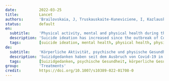 ```yaml
---
date:          2022-03-25
title:         Lancet
authors:       'Brailovskaia, J, Truskauskaite-Kuneviciene, I, Kazlauskas, E, et al. '
status:        default
en:
  subtitle:    'Physical activity, mental and physical health during the Covid-19 outbreak: longitudinal predictors of suicide ideation in Germany'
  description: 'Suicide ideation has increased since the outbreak of Covid-19 in many countries. The present longitudinal study investigated potential predictors of suicide ideation. Data of 406 participants from Germany (age M = 27.69, SD = 6.88) were assessed via online surveys in spring 2020 (baseline, BL) and in spring 2021 (follow-up, FU). The current results reveal a significant increase in symptoms of depression, anxiety, and stress between 2020 and 2021. Positive mental health (PMH), sense of control, and physical health significantly decreased. Depression symptoms (BL), PMH (BL), and consciously enhanced physical activity since the pandemic outbreak (FU) significantly predicted 12-month suicide ideation (FU). In a moderated mediation analysis, the positive relationship between depression and suicide ideation was significantly mediated by PMH. Consciously enhanced physical activity significantly moderated the negative association between PMH and suicide ideation. The context of Covid-19 could negatively impact mental health and physical health. This might increase the risk for suicide ideation. However, PMH and physical activity might serve as protective factors. The protective effect of physical activity could be especially important in people with high depression symptoms and low PMH, such as clinical patients. Potential ways of how PMH and physical activity could be enhanced in the Covid-19 context to prevent suicide ideation are discussed. '
  tags:        [suicide ideation, mental health, physical health, physical activity]
de:
  subtitle:    'Körperliche Aktivität, psychische und physische Gesundheit während des Covid-19-Ausbruchs: Längsschnittliche Prädiktoren für Suizidgedanken in Deutschland'
  description: 'Suizidgedanken haben seit dem Ausbruch von Covid-19 in vielen Ländern zugenommen. Die vorliegende Längsschnittstudie untersuchte mögliche Prädiktoren für Suizidgedanken. Die Daten von 406 Teilnehmern aus Deutschland (Alter M = 27,69, SD = 6,88) wurden mittels Online-Befragung im Frühjahr 2020 (Baseline, BL) und im Frühjahr 2021 (Follow-up, FU) erhoben. Die aktuellen Ergebnisse zeigen einen signifikanten Anstieg der Symptome von Depression, Angst und Stress zwischen 2020 und 2021. Die positive psychische Gesundheit (PMH), das Gefühl der Kontrolle und die körperliche Gesundheit nahmen signifikant ab. Depressionssymptome (BL), PMH (BL) und bewusst gesteigerte körperliche Aktivität seit dem Ausbruch der Pandemie (FU) sagten signifikant die 12-Monats-Suizidgedanken (FU) voraus. In einer moderierten Mediationsanalyse wurde der positive Zusammenhang zwischen Depression und Suizidgedanken signifikant durch PMH vermittelt. Bewusst gesteigerte körperliche Aktivität milderte signifikant den negativen Zusammenhang zwischen PMH und Suizidgedanken. Der Kontext von Covid-19 könnte sich negativ auf die psychische und körperliche Gesundheit auswirken. Dies könnte das Risiko für Suizidgedanken erhöhen. PMH und körperliche Aktivität könnten jedoch als Schutzfaktoren dienen. Die schützende Wirkung der körperlichen Aktivität könnte bei Menschen mit starken Depressionssymptomen und geringer PMH, wie z. B. bei Klinikpatienten, besonders wichtig sein. Es wird erörtert, wie PMH und körperliche Aktivität im Rahmen von Covid-19 verbessert werden könnten, um Suizidgedanken zu verhindern.' 
  tags:        [Suizidgedanken, psychische Gesundheit, körperliche Gesundheit, körperliche Aktivität]
group:         'Treatments'
credit:        https://doi.org/10.1007/s10389-022-01708-0
---
```


